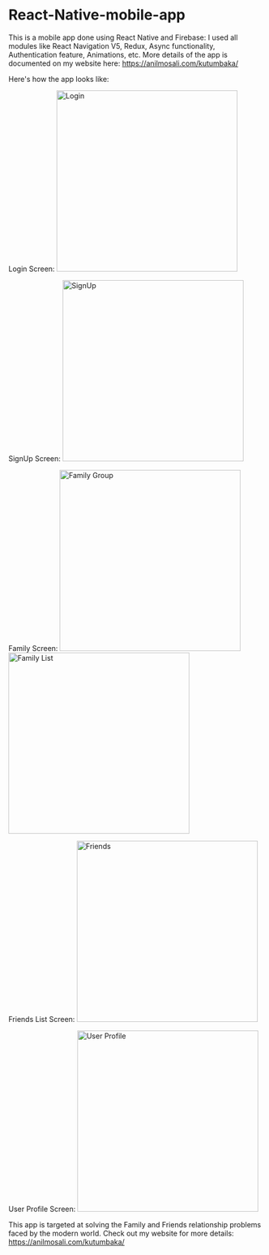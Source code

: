 # React-Native-mobile-app
This is a mobile app done using React Native and Firebase: I used all modules like React Navigation V5, Redux, Async functionality, Authentication feature, Animations, etc. More details of the app is documented on my website here: https://anilmosali.com/kutumbaka/

Here's how the app looks like:

Login Screen: 
<img width="357" alt="Login" src="https://user-images.githubusercontent.com/28215173/119338573-c9723000-bcad-11eb-9ec3-85e7d58daaac.png">

SignUp Screen:
<img width="357" alt="SignUp" src="https://user-images.githubusercontent.com/28215173/119338692-f292c080-bcad-11eb-9cd1-979f752ebffb.png">

Family Screen:
<img width="357" alt="Family Group" src="https://user-images.githubusercontent.com/28215173/119338780-0ccc9e80-bcae-11eb-8826-b0c4d7a38e7a.png">
<img width="357" alt="Family List" src="https://user-images.githubusercontent.com/28215173/119338986-4ac9c280-bcae-11eb-8e6d-13408dd21b86.png">


Friends List Screen:
<img width="357" alt="Friends" src="https://user-images.githubusercontent.com/28215173/119339067-5f0dbf80-bcae-11eb-9cb4-ea1beca446c9.png">

User Profile Screen:
<img width="357" alt="User Profile" src="https://user-images.githubusercontent.com/28215173/119339172-7fd61500-bcae-11eb-8df9-b734dd630be6.png">

This app is targeted at solving the Family and Friends relationship problems faced by the modern world. Check out my website for more details: https://anilmosali.com/kutumbaka/
